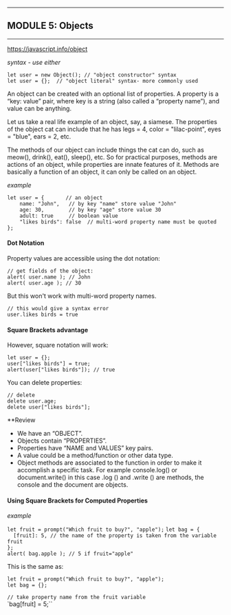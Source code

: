 
###

***

## MODULE 5: Objects

***

<https://javascript.info/object>

*syntax - use either*

`let user = new Object(); // "object constructor" syntax`<br/>
`let user = {};  // "object literal" syntax- more commonly used`<br/>

An object can be created with an optional list of properties. A property is a “key: value” pair, where key is a string (also called a “property name”), and value can be anything.

Let us take a real life example of an object, say, a siamese. 
The properties of the object cat can include that he has legs = 4, color = "lilac-point", eyes = "blue", ears = 2, etc. 

The methods of our object can include things the cat can do, such as meow(), drink(), eat(), sleep(), etc. 
So for practical purposes, methods are actions of an object, while properties are innate features of it. Methods are basically a function of an object, it can only be called on an object.

*example*

`let user = {       // an object`<br/>
`    name: "John",   // by key "name" store value "John"`<br/>
`    age: 30,        // by key "age" store value 30`<br/>
`    adult: true     // boolean value`<br/>
`    "likes birds": false  // multi-word property name must be quoted`<br/>
`};`

#### Dot Notation
Property values are accessible using the dot notation:

`// get fields of the object:`<br/>
`alert( user.name ); // John`<br/>
`alert( user.age ); // 30`


But this won't work with multi-word property names.

`// this would give a syntax error`<br/>
`user.likes birds = true`

#### Square Brackets advantage
However, square notation will work:

`let user = {};`<br/>
`user["likes birds"] = true;`<br/>
`alert(user["likes birds"]); // true`

You can delete properties:

`// delete`<br/>
`delete user.age;`<br/>
`delete user["likes birds"];`


**Review

* We have an “OBJECT”.
* Objects contain “PROPERTIES”.  
* Properties have “NAME and VALUES” key pairs. 
* A value could be a method/function or other data type.
* Object methods are associated to the function in order to make it accomplish a specific task. For example console.log() or document.write() in this case .log () and .write () are methods, the console and the document are objects.

#### Using Square Brackets for Computed Properties

*example*

`let fruit = prompt("Which fruit to buy?", "apple");`
`let bag = {`<br/>
`  [fruit]: 5, // the name of the property is taken from the variable fruit`<br/>
`};`<br/>
`alert( bag.apple ); // 5 if fruit="apple"`

This is the same as:

`let fruit = prompt("Which fruit to buy?", "apple");`<br/>
`let bag = {};`

`// take property name from the fruit variable`<br/>
`bag[fruit] = 5;``<br/>
